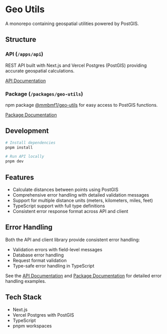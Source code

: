 # Geo Utils

A monorepo containing geospatial utilities powered by PostGIS.

## Structure

### API (`/apps/api`)

REST API built with Next.js and Vercel Postgres (PostGIS) providing accurate geospatial calculations.

[API Documentation](apps/api/README.md)

### Package (`/packages/geo-utils`)

npm package [@mmbmf1/geo-utils](https://www.npmjs.com/package/@mmbmf1/geo-utils) for easy access to PostGIS functions.

[Package Documentation](packages/geo-utils/README.md)

## Development

```bash
# Install dependencies
pnpm install

# Run API locally
pnpm dev
```

## Features

- Calculate distances between points using PostGIS
- Comprehensive error handling with detailed validation messages
- Support for multiple distance units (meters, kilometers, miles, feet)
- TypeScript support with full type definitions
- Consistent error response format across API and client

## Error Handling

Both the API and client library provide consistent error handling:

- Validation errors with field-level messages
- Database error handling
- Request format validation
- Type-safe error handling in TypeScript

See the [API Documentation](apps/api/README.md) and [Package Documentation](packages/geo-utils/README.md) for detailed error handling examples.

## Tech Stack

- Next.js
- Vercel Postgres with PostGIS
- TypeScript
- pnpm workspaces
